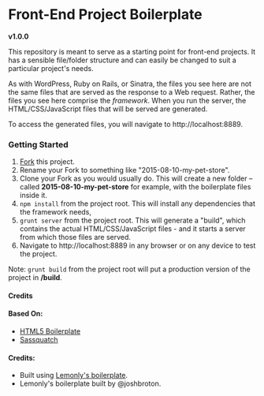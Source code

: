 # Front-End Project Boilerplate

**v1.0.0**

This repository is meant to serve as a starting point for front-end projects. 
It has a sensible file/folder structure and can easily be changed to suit a
particular project's needs.

As with WordPress, Ruby on Rails, or Sinatra, the files you see here are not the same
files that are served as the response to a Web request. Rather, the files you
see here comprise the _framework_. When you run the server, the HTML/CSS/JavaScript
files that will be served are generated.

To access the generated files, you will navigate to http://localhost:8889.

### Getting Started

1. [Fork](https://github.com/omahacodeschool/project-boilerplate#fork-destination-box) this project.
2. Rename your Fork to something like "2015-08-10-my-pet-store".
3. Clone your Fork as you would usually do. This will create a new folder – called **2015-08-10-my-pet-store** for example, with the boilerplate files inside it.
4. `npm install` from the project root. This will install any dependencies that the framework needs,
5. `grunt server` from the project root. This will generate a "build", which contains the actual HTML/CSS/JavaScript files - and it starts a server from which those files are served.
6. Navigate to http://localhost:8889 in any browser or on any device to test the project.

Note: `grunt build` from the project root will put a production version of the project in **/build**.

#### Credits

#### Based On:

- [HTML5 Boilerplate](https://html5boilerplate.com/)
- [Sassquatch](https://github.com/joshbroton/sassquatch)

#### Credits:

- Built using [Lemonly's boilerplate](https://github.com/Lemonly/project-boilerplate).
- Lemonly's boilerplate built by @joshbroton.